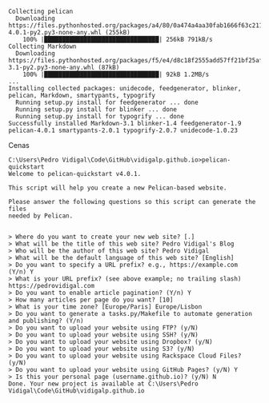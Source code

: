     Collecting pelican
      Downloading https://files.pythonhosted.org/packages/a4/80/0a474a4aa30fab1666f63c2118d89bcbc05dc3180d791ab90d5e90b7f2e0/pelican-4.0.1-py2.py3-none-any.whl (255kB)
        100% |████████████████████████████████| 256kB 791kB/s
    Collecting Markdown
      Downloading https://files.pythonhosted.org/packages/f5/e4/d8c18f2555add57ff21bf25af36d827145896a07607486cc79a2aea641af/Markdown-3.1-py2.py3-none-any.whl (87kB)
        100% |████████████████████████████████| 92kB 1.2MB/s
    ...
    Installing collected packages: unidecode, feedgenerator, blinker, pelican, Markdown, smartypants, typogrify
      Running setup.py install for feedgenerator ... done
      Running setup.py install for blinker ... done
      Running setup.py install for typogrify ... done
    Successfully installed Markdown-3.1 blinker-1.4 feedgenerator-1.9 pelican-4.0.1 smartypants-2.0.1 typogrify-2.0.7 unidecode-1.0.23

Cenas

    C:\Users\Pedro Vidigal\Code\GitHub\vidigalp.github.io>pelican-quickstart
    Welcome to pelican-quickstart v4.0.1.

    This script will help you create a new Pelican-based website.

    Please answer the following questions so this script can generate the files
    needed by Pelican.


    > Where do you want to create your new web site? [.]
    > What will be the title of this web site? Pedro Vidigal's Blog
    > Who will be the author of this web site? Pedro Vidigal
    > What will be the default language of this web site? [English]
    > Do you want to specify a URL prefix? e.g., https://example.com   (Y/n) Y
    > What is your URL prefix? (see above example; no trailing slash) https://pedrovidigal.com
    > Do you want to enable article pagination? (Y/n) Y
    > How many articles per page do you want? [10]
    > What is your time zone? [Europe/Paris] Europe/Lisbon
    > Do you want to generate a tasks.py/Makefile to automate generation and publishing? (Y/n)
    > Do you want to upload your website using FTP? (y/N)
    > Do you want to upload your website using SSH? (y/N)
    > Do you want to upload your website using Dropbox? (y/N)
    > Do you want to upload your website using S3? (y/N)
    > Do you want to upload your website using Rackspace Cloud Files? (y/N)
    > Do you want to upload your website using GitHub Pages? (y/N) Y
    > Is this your personal page (username.github.io)? (y/N) N
    Done. Your new project is available at C:\Users\Pedro Vidigal\Code\GitHub\vidigalp.github.io
